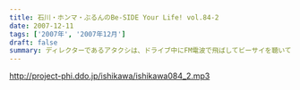 ```yaml
---
title: 石川・ホンマ・ぶるんのBe-SIDE Your Life! vol.84-2
date: 2007-12-11
tags: ['2007年', '2007年12月']
draft: false
summary: ディレクターであるアタクシは、ドライブ中にFM電波で飛ばしてビーサイを聴いている！（たまにね）そうそう、海外で、聴いている人からのメールをたくさんいただいていますが、もちろん日本国内でもオトモダチを増やしたいので、どんどんリコメンドしてくださいね。NAMAE
---
```


http://project-phi.ddo.jp/ishikawa/ishikawa084_2.mp3
